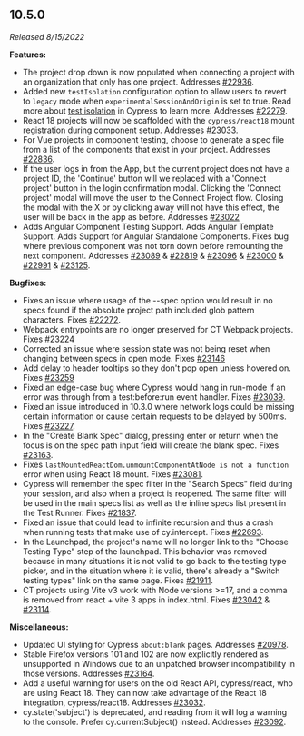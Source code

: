 ## 10.5.0

_Released 8/15/2022_

**Features:**

- The project drop down is now populated when connecting a project with an
  organization that only has one project. Addresses
  [#22936](https://github.com/cypress-io/cypress/issues/22936).
- Added new `testIsolation` configuration option to allow users to revert to
  `legacy` mode when `experimentalSessionAndOrigin` is set to true. Read more
  about [test isolation](/guides/core-concepts/test-isolation) in Cypress to
  learn more. Addresses
  [#22279](https://github.com/cypress-io/cypress/issues/22279).
- React 18 projects will now be scaffolded with the `cypress/react18` mount
  registration during component setup. Addresses
  [#23033](https://github.com/cypress-io/cypress/issues/23033).
- For Vue projects in component testing, choose to generate a spec file from a
  list of the components that exist in your project. Addresses
  [#22836](https://github.com/cypress-io/cypress/issues/22836).
- If the user logs in from the App, but the current project does not have a
  project ID, the 'Continue' button will we replaced with a 'Connect project'
  button in the login confirmation modal. Clicking the 'Connect project' modal
  will move the user to the Connect Project flow. Closing the modal with the X
  or by clicking away will not have this effect, the user will be back in the
  app as before. Addresses
  [#23022](https://github.com/cypress-io/cypress/pull/23022)
- Adds Angular Component Testing Support. Adds Angular Template Support. Adds
  Support for Angular Standalone Components. Fixes bug where previous component
  was not torn down before remounting the next component. Addresses
  [#23089](https://github.com/cypress-io/cypress/issues/23089) &
  [#22819](https://github.com/cypress-io/cypress/issues/22819) &
  [#23096](https://github.com/cypress-io/cypress/issues/23096) &
  [#23000](https://github.com/cypress-io/cypress/issues/23000) &
  [#22991](https://github.com/cypress-io/cypress/issues/22991) &
  [#23125](https://github.com/cypress-io/cypress/issues/23125).

**Bugfixes:**

- Fixes an issue where usage of the --spec option would result in no specs found
  if the absolute project path included glob pattern characters. Fixes
  [#22272](https://github.com/cypress-io/cypress/issues/22272).
- Webpack entrypoints are no longer preserved for CT Webpack projects. Fixes
  [#23224](https://github.com/cypress-io/cypress/pull/23224)
- Corrected an issue where session state was not being reset when changing
  between specs in open mode. Fixes
  [#23146](https://github.com/cypress-io/cypress/pull/23146)
- Add delay to header tooltips so they don't pop open unless hovered on. Fixes
  [#23259](https://github.com/cypress-io/cypress/pull/23259)
- Fixed an edge-case bug where Cypress would hang in run-mode if an error was
  through from a test:before:run event handler. Fixes
  [#23039](https://github.com/cypress-io/cypress/pull/23039).
- Fixed an issue introduced in 10.3.0 where network logs could be missing
  certain information or cause certain requests to be delayed by 500ms. Fixes
  [#23227](https://github.com/cypress-io/cypress/pull/23227).
- In the "Create Blank Spec" dialog, pressing enter or return when the focus is
  on the spec path input field will create the blank spec. Fixes
  [#23163](https://github.com/cypress-io/cypress/pull/23163).
- Fixes `lastMountedReactDom.unmountComponentAtNode is not a function` error
  when using React 18 mount. Fixes
  [#23081](https://github.com/cypress-io/cypress/pull/23081).
- Cypress will remember the spec filter in the "Search Specs" field during your
  session, and also when a project is reopened. The same filter will be used in
  the main specs list as well as the inline specs list present in the Test
  Runner. Fixes [#21837](https://github.com/cypress-io/cypress/pull/21837).
- Fixed an issue that could lead to infinite recursion and thus a crash when
  running tests that make use of cy.intercept. Fixes
  [#22693](https://github.com/cypress-io/cypress/pull/22693).
- In the Launchpad, the project's name will no longer link to the "Choose
  Testing Type" step of the launchpad. This behavior was removed because in many
  situations it is not valid to go back to the testing type picker, and in the
  situation where it is valid, there's already a "Switch testing types" link on
  the same page. Fixes
  [#21911](https://github.com/cypress-io/cypress/pull/21911).
- CT projects using Vite v3 work with Node versions >=17, and a comma is removed
  from react + vite 3 apps in index.html. Fixes
  [#23042](https://github.com/cypress-io/cypress/pull/23042) &
  [#23114](https://github.com/cypress-io/cypress/pull/23114).

**Miscellaneous:**

- Updated UI styling for Cypress `about:blank` pages. Addresses
  [#20978](https://github.com/cypress-io/cypress/issues/20978).
- Stable Firefox versions 101 and 102 are now explicitly rendered as unsupported
  in Windows due to an unpatched browser incompatibility in those versions.
  Addresses [#23164](https://github.com/cypress-io/cypress/issues/23164).
- Add a useful warning for users on the old React API, cypress/react, who are
  using React 18. They can now take advantage of the React 18 integration,
  cypress/react18. Addresses
  [#23032](https://github.com/cypress-io/cypress/issues/23032).
- cy.state('subject') is deprecated, and reading from it will log a warning to
  the console. Prefer cy.currentSubject() instead. Addresses
  [#23092](https://github.com/cypress-io/cypress/issues/23092).
